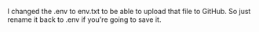 I changed the .env to env.txt to be able to upload that file to GitHub. 
So just rename it back to .env if you're going to save it.
